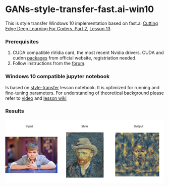 # GANs-style-transfer-fast.ai-win10
This is style transfer Windows 10 implementation based on fast.ai [Cutting Edge Deep Learning For Coders, Part 2](http://course.fast.ai/part2.html), [Lesson 13](http://course.fast.ai/lessons/lesson13.html).

### Prerequisites

1. CUDA compatible nVidia card, the most recent Nvidia drivers. CUDA and cudnn [packages](https://developer.nvidia.com/cuda-downloads) from official website, registriation needed.
2. Follow instructions from the [forum](http://forums.fast.ai/t/howto-installation-on-windows/10439).

### Windows 10 compatible jupyter notebook

Is based on [style-transfer](https://github.com/fastai/fastai/blob/master/courses/dl2/style-transfer.ipynb) lesson notebook. It is optimized for running and fine-tuning parameters. For understanding of theoretical background please refer to [video](https://www.youtube.com/watch?v=xXXiC4YRGrQ) and [lesson wiki](http://forums.fast.ai/t/part-2-lesson-13-wiki/15297)

### Results
![style-transfer](https://github.com/IgorKasianenko/GANs-style-transfer-fast.ai-win10/blob/master/style-transfer.jpg)
